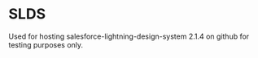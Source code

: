 # SLDS
Used for hosting salesforce-lightning-design-system 2.1.4 on github for testing purposes only.
